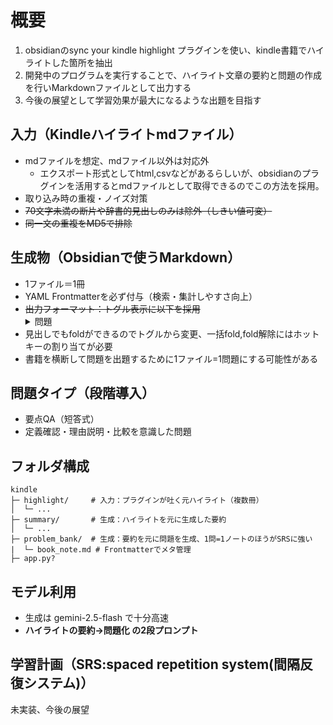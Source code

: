 # 概要
1. obsidianのsync your kindle highlight プラグインを使い、kindle書籍でハイライトした箇所を抽出
1. 開発中のプログラムを実行することで、ハイライト文章の要約と問題の作成を行いMarkdownファイルとして出力する
1. 今後の展望として学習効果が最大になるような出題を目指す
##  入力（Kindleハイライトmdファイル）
- mdファイルを想定、mdファイル以外は対応外
    - エクスポート形式としてhtml,csvなどがあるらしいが、obsidianのプラグインを活用するとmdファイルとして取得できるのでこの方法を採用。
- 取り込み時の重複・ノイズ対策
- ~~70文字未満の断片や辞書的見出しのみは除外（しきい値可変）~~
- ~~同一文の重複をMD5で排除~~
## 生成物（Obsidianで使うMarkdown）
- 1ファイル＝1冊
- YAML Frontmatterを必ず付与（検索・集計しやすさ向上）
- ~~出力フォーマット：トグル表示に以下を採用~~
        <details><summary>問題</summary>回答</details>
- 見出しでもfoldができるのでトグルから変更、一括fold,fold解除にはホットキーの割り当てが必要
- 書籍を横断して問題を出題するために1ファイル=1問題にする可能性がある
## 問題タイプ（段階導入）
- 要点QA（短答式）
- 定義確認・理由説明・比較を意識した問題

## フォルダ構成
```
kindle
├─ highlight/     # 入力：プラグインが吐く元ハイライト（複数冊）
│  └─ ...
├─ summary/       # 生成：ハイライトを元に生成した要約
│  └─ ...
├─ problem_bank/  # 生成：要約を元に問題を生成、1問=1ノートのほうがSRSに強い
|  └─ book_note.md # Frontmatterでメタ管理
├─ app.py?
```

## モデル利用
- 生成は gemini-2.5-flash で十分高速 
- **ハイライトの要約→問題化 の2段プロンプト**

## 学習計画（SRS:spaced repetition system(間隔反復システム)）
未実装、今後の展望
<!-- - Frontmatterに学習予定を格納（手動でも扱いやすい）
- review_plan:
  - +1d
  - +3d
  - +7d
  - +14d
- 実際の通知はObsidianの検索フィルタ運用でOK（プラグイン不要で始める） -->